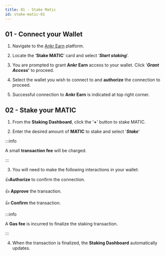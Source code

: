 ```yaml
---
title: 01 - Stake Matic
id: stake-matic-01
---
```


## 01 - Connect your Wallet

1. Navigate to the [Ankr Earn](https://stakefi.ankr.com/liquid-staking/launchpad) platform.

2. Locate the ‘**Stake MATIC**’ card and select ‘_**Start staking**_’.
3. You are prompted to grant **Ankr Earn** access to your wallet. Click '_**Grant Access**_**'** to proceed.
4. Select the wallet you wish to connect to and **authorize** the connection to proceed.
5. Successful connection to **Ankr Earn** is indicated at top right corner.

## 02 - Stake your MATIC

1. From the **Staking Dashboard**, click the '**+**' button to stake MATIC.

2. Enter the desired amount of **MATIC** to stake and select '_**Stake**_'

:::info

A small **transaction fee** will be charged.

:::

3. You will need to make the following interactions in your wallet:

:thumbsup:**Authorize** to confirm the connection.

:thumbsup: **Approve** the transaction.

:thumbsup: **Confirm** the transaction.

:::info

A **Gas fee** is incurred to finalize the staking transaction.

:::

4. When the transaction is finalized, the **Staking Dashboard** automatically updates.



